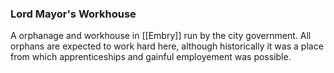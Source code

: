 ### Lord Mayor's Workhouse

A orphanage and workhouse in [[Embry]] run by the city government. All orphans are expected to work hard here, although historically it was a place from which apprenticeships and gainful employement was possible.
